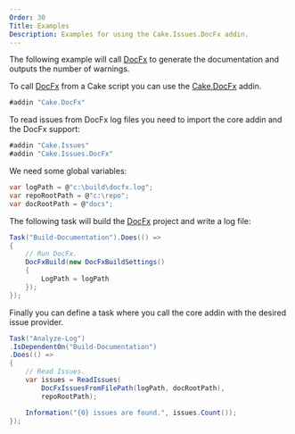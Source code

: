 ```yaml
---
Order: 30
Title: Examples
Description: Examples for using the Cake.Issues.DocFx addin.
---
```

The following example will call [DocFx] to generate the documentation and outputs the number of warnings.

To call [DocFx] from a Cake script you can use the [Cake.DocFx] addin.

```csharp
#addin "Cake.DocFx"
```

To read issues from DocFx log files you need to import the core addin and the DocFx support:

```csharp
#addin "Cake.Issues"
#addin "Cake.Issues.DocFx"
```

We need some global variables:

```csharp
var logPath = @"c:\build\docfx.log";
var repoRootPath = @"c:\repo";
var docRootPath = @"docs";
```

The following task will build the [DocFx] project and write a log file:

```csharp
Task("Build-Documentation").Does(() =>
{
    // Run DocFx.
    DocFxBuild(new DocFxBuildSettings()
    {
        LogPath = logPath
    });
});
```

Finally you can define a task where you call the core addin with the desired issue provider.

```csharp
Task("Analyze-Log")
.IsDependentOn("Build-Documentation")
.Does(() =>
{
    // Read Issues.
    var issues = ReadIssues(
        DocFxIssuesFromFilePath(logPath, docRootPath),
        repoRootPath);

    Information("{0} issues are found.", issues.Count());
});
```

[DocFx]: http://dotnet.github.io/docfx/
[Cake.DocFx]: https://www.nuget.org/packages/Cake.DocFx/